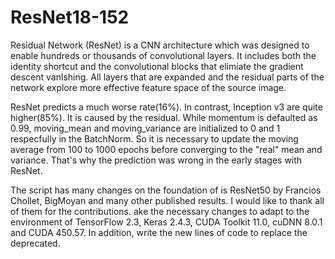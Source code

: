 # ResNet18-152

Residual Network (ResNet) is a CNN architecture which was designed to enable hundreds or thousands 
of convolutional layers. It includes both the identity shortcut and the convolutional blocks that 
elimiate the gradient descent vanlshing. All layers that are expanded and the residual parts of the 
network explore more effective feature space of the source image. 

ResNet predicts a much worse rate(16%). In contrast, Inception v3 are quite higher(85%). It is caused 
by the residual. While momentum is defaulted as 0.99, moving_mean and moving_variance are initialized 
to 0 and 1 respecfully in the BatchNorm. So it is necessary to update the moving average from 100 to 
1000 epochs before converging to the "real" mean and variance. That's why the prediction was wrong in 
the early stages with ResNet.

The script has many changes on the foundation of is ResNet50 by Francios Chollet, BigMoyan and many 
other published results. I would like to thank all of them for the contributions. ake the necessary 
changes to adapt to the environment of TensorFlow 2.3, Keras 2.4.3, CUDA Toolkit 11.0, cuDNN 8.0.1 
and CUDA 450.57. In addition, write the new lines of code to replace the deprecated. 
